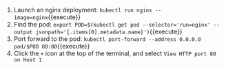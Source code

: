 1. Launch an nginx deployment:
   `kubectl run nginx --image=nginx`{{execute}}
1. Find the pod:
   `export POD=$(kubectl get pod --selector='run=nginx' --output jsonpath='{.items[0].metadata.name}')`{{execute}}
1. Port forward to the pod:
   `kubectl port-forward --address 0.0.0.0 pod/$POD 80:80`{{execute}}
1. Click the `+` icon at the top of the terminal, and select `View HTTP port 80 on Host 1`
